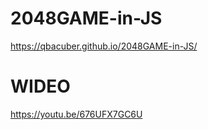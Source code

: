 # 2048GAME-in-JS

https://qbacuber.github.io/2048GAME-in-JS/

# WIDEO 
https://youtu.be/676UFX7GC6U
